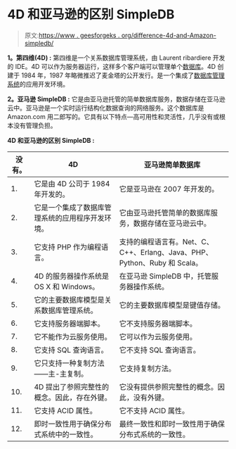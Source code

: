 # 4D 和亚马逊的区别 SimpleDB

> 原文:[https://www . geesforgeks . org/difference-4d-and-Amazon-simpledb/](https://www.geeksforgeeks.org/difference-between-4d-and-amazon-simpledb/)

**1。第四维(4D) :**
第四维是一个关系数据库管理系统，由 Laurent ribardiere 开发的 IDE。4D 可以作为服务器运行，这样多个客户端可以管理单个[数据库](https://www.geeksforgeeks.org/what-is-database/)。4D 创建于 1984 年，1987 年略微推迟了麦金塔的公开发行。是一个集成了[数据库管理系统](https://www.geeksforgeeks.org/dbms/)的应用开发环境。

**2。亚马逊 SimpleDB :**
它是由亚马逊托管的简单数据库服务，数据存储在亚马逊云中。亚马逊是一个实时运行结构化数据查询的网络服务。这个数据库是 Amazon.com 用二郎写的。它具有以下特点—高可用性和灵活性，几乎没有或根本没有管理负担。

**4D 和亚马逊的区别 SimpleDB :**

<center>

| 没有。 | 4D | 亚马逊简单数据库 |
| --- | --- | --- |
| 1. | 它是由 4D 公司于 1984 年开发的。 | 它是亚马逊在 2007 年开发的。 |
| 2. | 它是一个集成了数据库管理系统的应用程序开发环境。 | 它由亚马逊托管简单的数据库服务，数据存储在亚马逊云中。 |
| 3. | 它支持 PHP 作为编程语言。 | 支持的编程语言有。Net、C、C++、Erlang、Java、PHP、Python、Ruby 和 Scala。 |
| 4. | 4D 的服务器操作系统是 OS X 和 Windows。 | 在亚马逊 SimpleDB 中，托管服务器操作系统。 |
| 5. | 它的主要数据库模型是关系数据库管理系统。 | 它的主要数据库模型是键值存储。 |
| 6. | 它支持服务器端脚本。 | 它不支持服务器端脚本。 |
| 7. | 它不能作为云服务使用。 | 它可以作为云服务使用。 |
| 8. | 它支持 SQL 查询语言。 | 它不支持 SQL 查询语言。 |
| 9. | 它只支持一种复制方法——主-主复制。 | 它支持复制方法。 |
| 10. | 4D 提出了参照完整性的概念。因此，存在外键。 | 它没有提供参照完整性的概念。因此，没有外键。 |
| 11. | 它支持 ACID 属性。 | 它不支持 ACID 属性。 |
| 12. | 即时一致性用于确保分布式系统中的一致性。 | 最终一致性和即时一致性用于确保分布式系统的一致性。 |

</center>